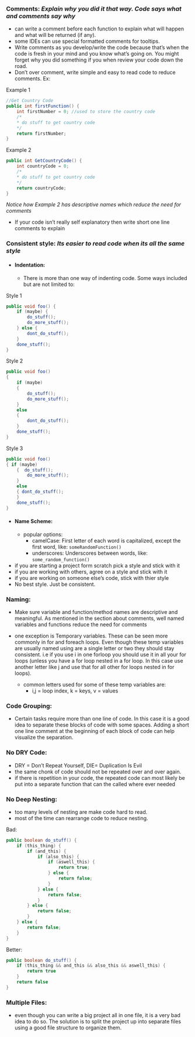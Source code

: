 ### **Comments:** _Explain why you did it that way. Code says what and comments say why_
* can write a comment before each function to explain what will happen and what will be returned (if any). 
* some IDEs can use special formatted comments for tooltips.
* Write comments as you develop/write the code because that’s when the code is fresh in your mind and you know what’s going on. You might forget why you did something if you when review your code down the road. 
* Don’t over comment, write simple and easy to read code to reduce comments. Ex:

Example 1
```java
//Get Country Code
public int firstFunction() {
    int firstNumber = 0; //used to store the country code
    /*
    * do stuff to get country code
    */
    return firstNumber;
}
```
Example 2
```java
public int GetCountryCode() {
    int countryCode = 0; 
    /*
    * do stuff to get country code
    */
    return countryCode;
}
```
 _Notice how Example 2 has descriptive names which reduce the need for comments_

* If your code isn’t really self explanatory then write short one line comments to explain

### **Consistent style:** _Its easier to read code when its all the same style_
* #### Indentation:
    * There is more than one way of indenting code. Some ways included but are not limited to:

Style 1
```java
public void foo() {
    if (maybe) {
        do_stuff();
        do_more_stuff();
    } else {
        dont_do_stuff();
    }
    done_stuff();
}
```
Style 2
```java
public void foo() 
{
    if (maybe) 
    {
        do_stuff();
        do_more_stuff();
    } 
    else 
    {
        dont_do_stuff();
    }
    done_stuff();
}
```
Style 3
```java
public void foo() 
{ if (maybe) 
    {  do_stuff();
        do_more_stuff();
    } 
    else 
    { dont_do_stuff();
    }
    done_stuff();
}
```
                          
* #### Name Scheme:
    * popular options:
	    * camelCase: First letter of each word is capitalized, except the first word, like: `someRandomFunction()`	
        * underscores: Underscores between words, like: `some_random_function()`
* if you are starting a project form scratch pick a style and stick with it
* if you are working with others, agree on a style and stick with it
* if you are working on someone else’s code, stick with thier style
* No best style. Just be consistent.

### **Naming:** 
* Make sure variable and function/method names are descriptive and meaningful. As mentioned in the section about comments, well named variables and functions reduce the need for comments

* one exception is Temporary variables. These can be seen more commonly in for and foreach loops. Even though these temp variables are usually named using are a single letter or two they should stay consistent. i.e if you use i in one forloop you should use it in all your for loops (unless you have a for loop nested in a for loop. In this case use another letter like j and use that for all other for loops nested in for loops). 
    * common letters used for some of these temp variables are:
        * i,j = loop index, 
		k = keys, v = values

 

### **Code Grouping:**
* Certain tasks require more than one line of code. In this case it is a good idea to separate these blocks of code with some spaces. Adding a short one line comment at the beginning of each block of code can help visualize the separation.

### **No DRY Code:**
* DRY = Don’t Repeat Yourself, DIE= Duplication Is Evil
* the same chonk of code should not be repeated over and over again.
* if there is repetition in your code, the repeated code can most likely be put into a separate function that can the called where ever needed

### **No Deep Nesting:**
* too many levels of nesting are make code hard to read.
* most of the time can rearrange code to reduce nesting.

Bad:
```java
public boolean do_stuff() {
    if (this_thing) {
        if (and_this) {
            if (also_this) {
                if (aswell_this) {
                    return true;
                } else {
                    return false;
                }
            } else {
                return false;
            }
        } else {
            return false;
        } 
    } else {
        return false;
    }
}
```

Better:
```java
public boolean do_stuff() {
    if (this_thing && and_this && also_this && aswell_this) {
        return true
    }
    return false               
}
```
	

### **Multiple Files:**
* even though you can write a big project all in one file, it is a very bad idea to do so. The solution is to split the project up into separate files using a good file structure to organize them. 


